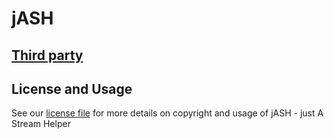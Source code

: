 # jASH

## [Third party](https://github.com/WireframeZ/jASH/tree/master/src/ThirdParty)


## License and Usage

See our [license file](https://github.com/WireframeZ/jASH/blob/master/License.md) for more details on copyright and usage of jASH - just A Stream Helper
